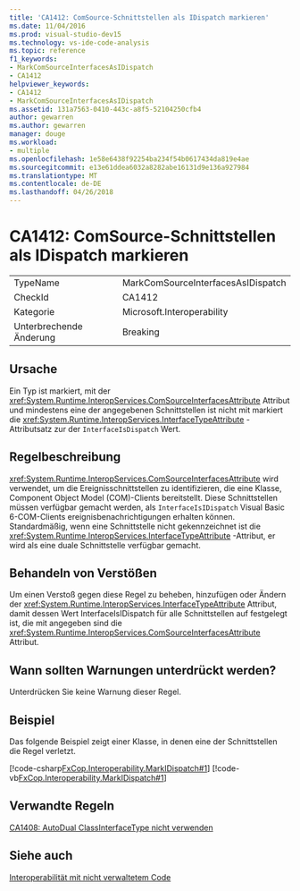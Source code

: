 ```yaml
---
title: 'CA1412: ComSource-Schnittstellen als IDispatch markieren'
ms.date: 11/04/2016
ms.prod: visual-studio-dev15
ms.technology: vs-ide-code-analysis
ms.topic: reference
f1_keywords:
- MarkComSourceInterfacesAsIDispatch
- CA1412
helpviewer_keywords:
- CA1412
- MarkComSourceInterfacesAsIDispatch
ms.assetid: 131a7563-0410-443c-a8f5-52104250cfb4
author: gewarren
ms.author: gewarren
manager: douge
ms.workload:
- multiple
ms.openlocfilehash: 1e58e6438f92254ba234f54b0617434da819e4ae
ms.sourcegitcommit: e13e61ddea6032a8282abe16131d9e136a927984
ms.translationtype: MT
ms.contentlocale: de-DE
ms.lasthandoff: 04/26/2018
---
```

# <a name="ca1412-mark-comsource-interfaces-as-idispatch"></a>CA1412: ComSource-Schnittstellen als IDispatch markieren
|||
|-|-|
|TypeName|MarkComSourceInterfacesAsIDispatch|
|CheckId|CA1412|
|Kategorie|Microsoft.Interoperability|
|Unterbrechende Änderung|Breaking|

## <a name="cause"></a>Ursache
 Ein Typ ist markiert, mit der <xref:System.Runtime.InteropServices.ComSourceInterfacesAttribute> Attribut und mindestens eine der angegebenen Schnittstellen ist nicht mit markiert die <xref:System.Runtime.InteropServices.InterfaceTypeAttribute> -Attributsatz zur der `InterfaceIsDispatch` Wert.

## <a name="rule-description"></a>Regelbeschreibung
 <xref:System.Runtime.InteropServices.ComSourceInterfacesAttribute> wird verwendet, um die Ereignisschnittstellen zu identifizieren, die eine Klasse, Component Object Model (COM)-Clients bereitstellt. Diese Schnittstellen müssen verfügbar gemacht werden, als `InterfaceIsIDispatch` Visual Basic 6-COM-Clients ereignisbenachrichtigungen erhalten können. Standardmäßig, wenn eine Schnittstelle nicht gekennzeichnet ist die <xref:System.Runtime.InteropServices.InterfaceTypeAttribute> -Attribut, er wird als eine duale Schnittstelle verfügbar gemacht.

## <a name="how-to-fix-violations"></a>Behandeln von Verstößen
 Um einen Verstoß gegen diese Regel zu beheben, hinzufügen oder Ändern der <xref:System.Runtime.InteropServices.InterfaceTypeAttribute> Attribut, damit dessen Wert InterfaceIsIDispatch für alle Schnittstellen auf festgelegt ist, die mit angegeben sind die <xref:System.Runtime.InteropServices.ComSourceInterfacesAttribute> Attribut.

## <a name="when-to-suppress-warnings"></a>Wann sollten Warnungen unterdrückt werden?
 Unterdrücken Sie keine Warnung dieser Regel.

## <a name="example"></a>Beispiel
 Das folgende Beispiel zeigt einer Klasse, in denen eine der Schnittstellen die Regel verletzt.

 [!code-csharp[FxCop.Interoperability.MarkIDispatch#1](../code-quality/codesnippet/CSharp/ca1412-mark-comsource-interfaces-as-idispatch_1.cs)]
 [!code-vb[FxCop.Interoperability.MarkIDispatch#1](../code-quality/codesnippet/VisualBasic/ca1412-mark-comsource-interfaces-as-idispatch_1.vb)]

## <a name="related-rules"></a>Verwandte Regeln
 [CA1408: AutoDual ClassInterfaceType nicht verwenden](../code-quality/ca1408-do-not-use-autodual-classinterfacetype.md)

## <a name="see-also"></a>Siehe auch
 [Interoperabilität mit nicht verwaltetem Code](/dotnet/framework/interop/index)